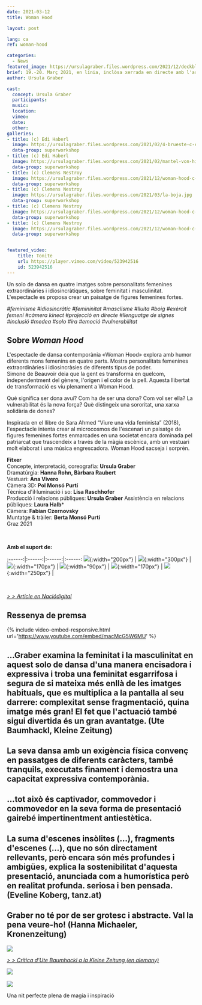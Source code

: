 ```yaml
---
date: 2021-03-12
title: Woman Hood

layout: post

lang: ca
ref: woman-hood

categories:
  - News
featured_image: https://ursulagraber.files.wordpress.com/2021/12/deckblatt.jpg?w=500&fit=crop
brief: 19.-20. Març 2021, en línia, inclòsa xerrada en directe amb l'artista
author: Ursula Graber

cast:
  concept: Ursula Graber
  participants:
  music:
  location:
  vimeo:
  date:
  other:
galleries:
- title: (c) Edi Haberl
  image: https://ursulagraber.files.wordpress.com/2021/02/4-brueste-c-edi-haberl-7_1.jpg?w=1024&fit=crop
  data-group: superworkshop
- title: (c) Edi Haberl
  image: https://ursulagraber.files.wordpress.com/2021/02/mantel-von-hinten-c-edi-haberl-15_1.jpg?w=1024&fit=crop
  data-group: superworkshop
- title: (c) Clemens Nestroy
  image: https://ursulagraber.files.wordpress.com/2021/12/woman-hood-c-clemens-nestroy-10_small.jpg
  data-group: superworkshop
- title: (c) Clemens Nestroy
  image: https://ursulagraber.files.wordpress.com/2021/03/la-boja.jpg
  data-group: superworkshop
- title: (c) Clemens Nestroy
  image: https://ursulagraber.files.wordpress.com/2021/12/woman-hood-c-clemens-nestroy-7.jpg
  data-group: superworkshop
- title: (c) Clemens Nestroy
  image: https://ursulagraber.files.wordpress.com/2021/12/woman-hood-c-clemens-nestroy-18.jpg
  data-group: superworkshop


featured_video:
    title: Tonite
    url: https://player.vimeo.com/video/523942516
    id: 523942516
---
```

Un solo de dansa en quatre imatges sobre personalitats femenines extraordinàries i idiosincràtiques, sobre feminitat i masculinitat.                   
L'espectacle es proposa crear un paisatge de figures femenines fortes.   


*#feminisme #idiosincràtic #femininitat #masclisme #lluita #boig #exèrcit femení #càmera kinect #projecció en directe #llenguatge de signes #inclusió #medea #solo #ira #emoció #vulnerabilitat*



<!--plop-->

## Sobre *Woman Hood*   

L'espectacle de dansa contemporània «Woman Hood» explora amb humor diferents mons femenins en quatre parts. Mostra personalitats femenines extraordinàries i idiosincràsies de diferents tipus de poder.   
Simone de Beauvoir deia que la gent es transforma en quelcom, independentment del gènere, l'origen i el color de la pell. Aquesta llibertat de transformació es viu plenament a Woman Hood.   


Què significa ser dona avui? Com ha de ser una dona? Com vol ser ella? La vulnerabilitat és la nova força? Què distingeix una sororitat, una xarxa solidària de dones?   


Inspirada en el llibre de Sara Ahmed “Viure una vida feminista” (2018), l'espectacle intenta crear al microcosmos de l'escenari un paisatge de figures femenines fortes enmarcades en una societat encara dominada pel patriarcat que trascendeix a través de la màgia escènica, amb un vestuari molt elaborat i una música engrescadora. Woman Hood sacseja i sorprèn.



<!--plop-->


**Fitxer**  
Concepte, interpretació, coreografia: 	**Ursula Graber**  
Dramatúrgia:	**Hanna Rohn, Bàrbara Raubert**   
Vestuari:	**Ana Vivero**  
Càmera 3D: **Pol Monsó Purtí**   
Tècnica d'il·luminació i so:	**Lisa Raschhofer**   
Producció i relacions públiques:	**Ursula Graber**
Assistència en relacions públiques:   **Laura Halb***  
Càmera: **Fabian Czernovsky**   
Muntatge & tràiler: **Berta Monsó Purtí**  
Graz 2021


<br />

**Amb el suport de:**  


:------:|:------:|:------:|:------:
![]({{site.url}}/images/logograz.png){:width="200px"} | ![]({{site.url}}/images/logobund.png){:width="300px"} | ![]({{site.url}}/images/logodat.png){:width="170px"} | ![]({{site.url}}/images/logokristallwerk.png){:width="90px"} | ![]({{site.url}}/images/logolaut.png){:width="170px"} | ![]({{site.url}}/images/logo_ccter_sw2.png){:width="250px"} |


<br />

*[> > Article en Naciódigital](https://www.naciodigital.cat/baixmontseny/noticia/15991/ballarina-coreografa-ursula-graber-posa-escena-woman-hood)<br />*



## Ressenya de premsa



{% include video-embed-responsive.html url='https://www.youtube.com/embed/macMcG5W6MU' %}



## ...Graber examina la feminitat i la masculinitat en aquest solo de dansa d'una manera encisadora i expressiva i troba una feminitat esgarrifosa i segura de si mateixa més enllà de les imatges habituals, que es multiplica a la pantalla al seu darrere: complexitat sense fragmentació, quina imatge més gran! El fet que l'actuació també sigui divertida és un gran avantatge. (Ute Baumhackl, Kleine Zeitung)

## La seva dansa amb un exigència física convenç en passatges de diferents caràcters, també tranquils, executats finament i demostra una capacitat expressiva contemporània.

## ...tot això és captivador, commovedor i commovedor en la seva forma de presentació gairebé impertinentment antiestètica.

## La suma d'escenes insòlites (...), fragments d'escenes (...), que no són directament rellevants, però encara són més profundes i ambigües, explica la sostenibilitat d'aquesta presentació, anunciada com a humorística però en realitat profunda. seriosa i ben pensada. (Eveline Koberg, tanz.at)

## Graber no té por de ser grotesc i abstracte. Val la pena veure-ho! (Hanna Michaeler, Kronenzeitung)




<div class="long-center-image">
	<a href="https://ursulagraber.files.wordpress.com/2021/06/1-kleine-zeitung_neu_schon.jpg" title="" class="js-smartPhoto" data-caption="" data-id="" data-group="">
		<img src="https://ursulagraber.files.wordpress.com/2021/06/1-kleine-zeitung_neu_schon.jpg"/>
	</a>
</div>

*[> > Crítica d'Ute Baumhackl a la Kleine Zeitung (en alemany)](https://www.kleinezeitung.at/kultur/festspiele/5952977/Selbstbewusste-Weiblichkeit-die-kratzt-und-Spass-macht)*


<div class="long-center-image">
	 	<a href="https://www.tanz.at/index.php/kritiken/kritiken-2021/2443-ursula-graber-woman-hood" title="" data-caption="" data-id="" data-group="">
	 		<img src="https://ursulagraber.files.wordpress.com/2021/12/woman-hood-tanz.at-mit-hinweis2.png"/>
	 	</a>
	 </div>

<br>


   <div class="long-center-image">
   	<a href="https://ursulagraber.files.wordpress.com/2021/06/4-kronenzeitung-woman-hood.png" title="" class="js-smartPhoto" data-caption="" data-id="" data-group="">
   		<img src="https://ursulagraber.files.wordpress.com/2021/06/4-kronenzeitung-woman-hood.png"/>
   	</a>
   </div>




<!--plop-->

Una nit perfecte plena de magia i inspiració<br />


<!--[![Totem](https://i.vimeocdn.com/video/746500438_640.jpg)](https://player.vimeo.com/video/306702195)-->
